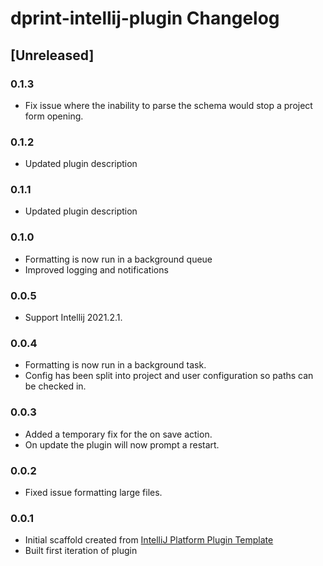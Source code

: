 <!-- Keep a Changelog guide -> https://keepachangelog.com -->

# dprint-intellij-plugin Changelog

## [Unreleased]

### 0.1.3

- Fix issue where the inability to parse the schema would stop a project form opening.

### 0.1.2

- Updated plugin description

### 0.1.1

- Updated plugin description

### 0.1.0

- Formatting is now run in a background queue
- Improved logging and notifications

### 0.0.5

- Support Intellij 2021.2.1.

### 0.0.4

- Formatting is now run in a background task.
- Config has been split into project and user configuration so paths can be checked in.

### 0.0.3

- Added a temporary fix for the on save action.
- On update the plugin will now prompt a restart.

### 0.0.2

- Fixed issue formatting large files.

### 0.0.1

- Initial scaffold created
  from [IntelliJ Platform Plugin Template](https://github.com/JetBrains/intellij-platform-plugin-template)
- Built first iteration of plugin
